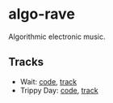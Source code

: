 # algo-rave
Algorithmic electronic music.

## Tracks

 - Wait: [code](https://github.com/Onuchin-Artem/algo-rave/blob/master/wait%20(techno).Rb), [track](https://soundcloud.com/artem-onuchin/weirdo)
 - Trippy Day: [code](https://github.com/Onuchin-Artem/algo-rave/blob/master/trippy%20day.Rb), [track](https://soundcloud.com/artem-onuchin/trippy-day)
